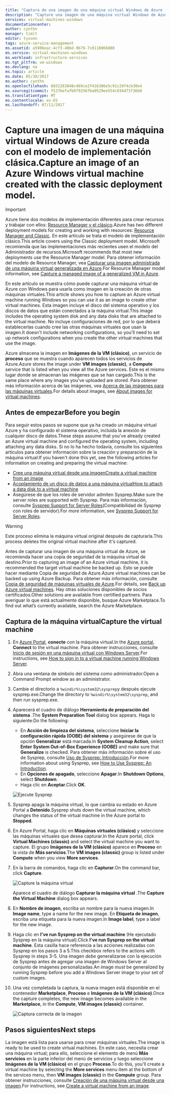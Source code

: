 ```yaml
---
title: "Captura de una imagen de una máquina virtual Windows de Azure | Microsoft Docs"
description: "Capture una imagen de una máquina virtual Windows de Azure creada con el modelo de implementación clásica."
services: virtual-machines-windows
documentationcenter: 
author: cynthn
manager: timlt
editor: tysonn
tags: azure-service-management
ms.assetid: a5986eac-4cf3-40bd-9b79-7c811806b880
ms.service: virtual-machines-windows
ms.workload: infrastructure-services
ms.tgt_pltfrm: vm-windows
ms.devlang: na
ms.topic: article
ms.date: 05/30/2017
ms.author: cynthn
ms.openlocfilehash: 6032263848c469ce2f416306e5c91c29f4cb30e4
ms.sourcegitcommit: f537befafb079256fba0529ee554c034d73f36b0
ms.translationtype: MT
ms.contentlocale: es-ES
ms.lasthandoff: 07/11/2017
---
```

# <a name="capture-an-image-of-an-azure-windows-virtual-machine-created-with-the-classic-deployment-model"></a><span data-ttu-id="bd0a0-103">Capture una imagen de una máquina virtual Windows de Azure creada con el modelo de implementación clásica.</span><span class="sxs-lookup"><span data-stu-id="bd0a0-103">Capture an image of an Azure Windows virtual machine created with the classic deployment model.</span></span>
> [!IMPORTANT]
> <span data-ttu-id="bd0a0-104">Azure tiene dos modelos de implementación diferentes para crear recursos y trabajar con ellos: [Resource Manager y el clásico](../../../resource-manager-deployment-model.md).</span><span class="sxs-lookup"><span data-stu-id="bd0a0-104">Azure has two different deployment models for creating and working with resources: [Resource Manager and Classic](../../../resource-manager-deployment-model.md).</span></span> <span data-ttu-id="bd0a0-105">En este artículo se trata el modelo de implementación clásico.</span><span class="sxs-lookup"><span data-stu-id="bd0a0-105">This article covers using the Classic deployment model.</span></span> <span data-ttu-id="bd0a0-106">Microsoft recomienda que las implementaciones más recientes usen el modelo del Administrador de recursos.</span><span class="sxs-lookup"><span data-stu-id="bd0a0-106">Microsoft recommends that most new deployments use the Resource Manager model.</span></span> <span data-ttu-id="bd0a0-107">Para obtener información del modelo de Resource Manager, vea [Capturar una imagen administrada de una máquina virtual generalizada en Azure](../capture-image-resource.md).</span><span class="sxs-lookup"><span data-stu-id="bd0a0-107">For Resource Manager model information, see [Capture a managed image of a generalized VM in Azure](../capture-image-resource.md).</span></span>

<span data-ttu-id="bd0a0-108">En este artículo se muestra cómo puede capturar una máquina virtual de Azure con Windows para usarla como imagen en la creación de otras máquinas virtuales.</span><span class="sxs-lookup"><span data-stu-id="bd0a0-108">This article shows you how to capture an Azure virtual machine running Windows so you can use it as an image to create other virtual machines.</span></span> <span data-ttu-id="bd0a0-109">Esta imagen incluye el disco del sistema operativo y los discos de datos que están conectados a la máquina virtual.</span><span class="sxs-lookup"><span data-stu-id="bd0a0-109">This image includes the operating system disk and any data disks that are attached to the virtual machine.</span></span> <span data-ttu-id="bd0a0-110">No incluye configuraciones de red, por lo que deberá establecerlas cuando cree las otras máquinas virtuales que usan la imagen.</span><span class="sxs-lookup"><span data-stu-id="bd0a0-110">It doesn't include networking configurations, so you'll need to set up network configurations when you create the other virtual machines that use the image.</span></span>

<span data-ttu-id="bd0a0-111">Azure almacena la imagen en **Imágenes de la VM (clásico)**, un servicio de **proceso** que se muestra cuando aparecen todos los servicios de Azure.</span><span class="sxs-lookup"><span data-stu-id="bd0a0-111">Azure stores the image under **VM images (classic)**, a **Compute** service that is listed when you view all the Azure services.</span></span> <span data-ttu-id="bd0a0-112">Este es el mismo lugar donde se almacenan las imágenes que se han cargado.</span><span class="sxs-lookup"><span data-stu-id="bd0a0-112">This is the same place where any images you've uploaded are stored.</span></span> <span data-ttu-id="bd0a0-113">Para obtener más información acerca de las imágenes, vea [Acerca de las imágenes para las máquinas virtuales](about-images.md?toc=%2fazure%2fvirtual-machines%2fWindows%2fclassic%2ftoc.json).</span><span class="sxs-lookup"><span data-stu-id="bd0a0-113">For details about images, see [About images for virtual machines](about-images.md?toc=%2fazure%2fvirtual-machines%2fWindows%2fclassic%2ftoc.json).</span></span>

## <a name="before-you-begin"></a><span data-ttu-id="bd0a0-114">Antes de empezar</span><span class="sxs-lookup"><span data-stu-id="bd0a0-114">Before you begin</span></span>
<span data-ttu-id="bd0a0-115">Para seguir estos pasos se supone que ya ha creado un máquina virtual Azure y ha configurado el sistema operativo, incluida la anexión de cualquier disco de datos.</span><span class="sxs-lookup"><span data-stu-id="bd0a0-115">These steps assume that you've already created an Azure virtual machine and configured the operating system, including attaching any data disks.</span></span> <span data-ttu-id="bd0a0-116">Si no lo ha hecho todavía, consulte los siguientes artículos para obtener información sobre la creación y preparación de la máquina virtual:</span><span class="sxs-lookup"><span data-stu-id="bd0a0-116">If you haven't done this yet, see the following articles for information on creating and preparing the virtual machine:</span></span>

* [<span data-ttu-id="bd0a0-117">Cree una máquina virtual desde una imagen</span><span class="sxs-lookup"><span data-stu-id="bd0a0-117">Create a virtual machine from an image</span></span>](createportal.md)
* [<span data-ttu-id="bd0a0-118">Acoplamiento de un disco de datos a una máquina virtual</span><span class="sxs-lookup"><span data-stu-id="bd0a0-118">How to attach a data disk to a virtual machine</span></span>](attach-disk.md)
* <span data-ttu-id="bd0a0-119">Asegúrese de que los roles de servidor admiten Sysprep.</span><span class="sxs-lookup"><span data-stu-id="bd0a0-119">Make sure the server roles are supported with Sysprep.</span></span> <span data-ttu-id="bd0a0-120">Para más información, consulte [Sysprep Support for Server Roles](https://msdn.microsoft.com/windows/hardware/commercialize/manufacture/desktop/sysprep-support-for-server-roles)(Compatibilidad de Sysprep con roles de servidor).</span><span class="sxs-lookup"><span data-stu-id="bd0a0-120">For more information, see [Sysprep Support for Server Roles](https://msdn.microsoft.com/windows/hardware/commercialize/manufacture/desktop/sysprep-support-for-server-roles).</span></span>

> [!WARNING]
> <span data-ttu-id="bd0a0-121">Este proceso elimina la máquina virtual original después de capturarla.</span><span class="sxs-lookup"><span data-stu-id="bd0a0-121">This process deletes the original virtual machine after it's captured.</span></span>
>
>

<span data-ttu-id="bd0a0-122">Antes de capturar una imagen de una máquina virtual de Azure, se recomienda hacer una copia de seguridad de la máquina virtual de destino.</span><span class="sxs-lookup"><span data-stu-id="bd0a0-122">Prior to capturing an image of an Azure virtual machine, it is recommended the target virtual machine be backed up.</span></span> <span data-ttu-id="bd0a0-123">Esto se puede hacer mediante Copia de seguridad de Azure.</span><span class="sxs-lookup"><span data-stu-id="bd0a0-123">Azure virtual machines can be backed up using Azure Backup.</span></span> <span data-ttu-id="bd0a0-124">Para obtener más información, consulte [Copia de seguridad de máquinas virtuales de Azure](../../../backup/backup-azure-vms.md).</span><span class="sxs-lookup"><span data-stu-id="bd0a0-124">For details, see [Back up Azure virtual machines](../../../backup/backup-azure-vms.md).</span></span> <span data-ttu-id="bd0a0-125">Hay otras soluciones disponibles de socios certificados.</span><span class="sxs-lookup"><span data-stu-id="bd0a0-125">Other solutions are available from certified partners.</span></span> <span data-ttu-id="bd0a0-126">Para averiguar lo que está actualmente disponible, busque Azure Marketplace.</span><span class="sxs-lookup"><span data-stu-id="bd0a0-126">To find out what’s currently available, search the Azure Marketplace.</span></span>

## <a name="capture-the-virtual-machine"></a><span data-ttu-id="bd0a0-127">Captura de la máquina virtual</span><span class="sxs-lookup"><span data-stu-id="bd0a0-127">Capture the virtual machine</span></span>
1. <span data-ttu-id="bd0a0-128">En [Azure Portal](http://portal.azure.com), **conecte** con la máquina virtual.</span><span class="sxs-lookup"><span data-stu-id="bd0a0-128">In the [Azure portal](http://portal.azure.com), **Connect** to the virtual machine.</span></span> <span data-ttu-id="bd0a0-129">Para obtener instrucciones, consulte [Inicio de sesión en una máquina virtual con Windows Server][How to sign in to a virtual machine running Windows Server].</span><span class="sxs-lookup"><span data-stu-id="bd0a0-129">For instructions, see [How to sign in to a virtual machine running Windows Server][How to sign in to a virtual machine running Windows Server].</span></span>
2. <span data-ttu-id="bd0a0-130">Abra una ventana de símbolo del sistema como administrador.</span><span class="sxs-lookup"><span data-stu-id="bd0a0-130">Open a Command Prompt window as an administrator.</span></span>
3. <span data-ttu-id="bd0a0-131">Cambie el directorio a `%windir%\system32\sysprep`y después ejecute sysprep.exe.</span><span class="sxs-lookup"><span data-stu-id="bd0a0-131">Change the directory to `%windir%\system32\sysprep`, and then run sysprep.exe.</span></span>
4. <span data-ttu-id="bd0a0-132">Aparecerá el cuadro de diálogo **Herramienta de preparación del sistema** .</span><span class="sxs-lookup"><span data-stu-id="bd0a0-132">The **System Preparation Tool** dialog box appears.</span></span> <span data-ttu-id="bd0a0-133">Haga lo siguiente:</span><span class="sxs-lookup"><span data-stu-id="bd0a0-133">Do the following:</span></span>

   * <span data-ttu-id="bd0a0-134">En **Acción de limpieza del sistema**, seleccione **Iniciar la configuración rápida (OOBE) del sistema**  y asegúrese de que la opción **Generalizar** está marcada.</span><span class="sxs-lookup"><span data-stu-id="bd0a0-134">In **System Cleanup Action**, select **Enter System Out-of-Box Experience (OOBE)** and make sure that **Generalize** is checked.</span></span> <span data-ttu-id="bd0a0-135">Para obtener más información sobre el uso de Sysprep, consulte [Uso de Sysprep: Introducción][How to Use Sysprep: An Introduction].</span><span class="sxs-lookup"><span data-stu-id="bd0a0-135">For more information about using Sysprep, see [How to Use Sysprep: An Introduction][How to Use Sysprep: An Introduction].</span></span>
   * <span data-ttu-id="bd0a0-136">En **Opciones de apagado**, seleccione **Apagar**.</span><span class="sxs-lookup"><span data-stu-id="bd0a0-136">In **Shutdown Options**, select **Shutdown**.</span></span>
   * <span data-ttu-id="bd0a0-137">Haga clic en **Aceptar**.</span><span class="sxs-lookup"><span data-stu-id="bd0a0-137">Click **OK**.</span></span>

   ![Ejecute Sysprep](./media/capture-image/SysprepGeneral.png)
5. <span data-ttu-id="bd0a0-139">Sysprep apaga la máquina virtual, lo que cambia su estado en Azure Portal a **Detenido**.</span><span class="sxs-lookup"><span data-stu-id="bd0a0-139">Sysprep shuts down the virtual machine, which changes the status of the virtual machine in the Azure portal to **Stopped**.</span></span>
6. <span data-ttu-id="bd0a0-140">En Azure Portal, haga clic en **Máquinas virtuales (clásico)** y seleccione las máquinas virtuales que desea capturar.</span><span class="sxs-lookup"><span data-stu-id="bd0a0-140">In the Azure portal, click **Virtual Machines (classic)** and select the virtual machine you want to capture.</span></span> <span data-ttu-id="bd0a0-141">El grupo **Imágenes de la VM (clásico)** aparece en **Proceso** en la vista de **Más servicios**.</span><span class="sxs-lookup"><span data-stu-id="bd0a0-141">The **VM images (classic)** group is listed under **Compute** when you view **More services**.</span></span>

7. <span data-ttu-id="bd0a0-142">En la barra de comandos, haga clic en **Capturar**.</span><span class="sxs-lookup"><span data-stu-id="bd0a0-142">On the command bar, click **Capture**.</span></span>

   ![Capture la máquina virtual](./media/capture-image/CaptureVM.png)

   <span data-ttu-id="bd0a0-144">Aparece el cuadro de diálogo **Capturar la máquina virtual** .</span><span class="sxs-lookup"><span data-stu-id="bd0a0-144">The **Capture the Virtual Machine** dialog box appears.</span></span>

8. <span data-ttu-id="bd0a0-145">En **Nombre de imagen**, escriba un nombre para la nueva imagen.</span><span class="sxs-lookup"><span data-stu-id="bd0a0-145">In **Image name**, type a name for the new image.</span></span> <span data-ttu-id="bd0a0-146">En **Etiqueta de imagen**, escriba una etiqueta para la nueva imagen.</span><span class="sxs-lookup"><span data-stu-id="bd0a0-146">In **Image label**, type a label for the new image.</span></span>

9. <span data-ttu-id="bd0a0-147">Haga clic en **I've run Sysprep on the virtual machine** (He ejecutado Sysprep en la máquina virtual).</span><span class="sxs-lookup"><span data-stu-id="bd0a0-147">Click **I've run Sysprep on the virtual machine**.</span></span> <span data-ttu-id="bd0a0-148">Esta casilla hace referencia a las acciones realizadas con Sysprep en los pasos 3 a 5.</span><span class="sxs-lookup"><span data-stu-id="bd0a0-148">This checkbox refers to the actions with Sysprep in steps 3-5.</span></span> <span data-ttu-id="bd0a0-149">Una imagen _debe_ generalizarse con la ejecución de Sysprep antes de agregar una imagen de Windows Server al conjunto de imágenes personalizadas.</span><span class="sxs-lookup"><span data-stu-id="bd0a0-149">An image _must_ be generalized by running Sysprep before you add a Windows Server image to your set of custom images.</span></span>

10. <span data-ttu-id="bd0a0-150">Una vez completada la captura, la nueva imagen está disponible en el contenedor **Marketplace**, **Proceso** e **Imágenes de la VM (clásico)**.</span><span class="sxs-lookup"><span data-stu-id="bd0a0-150">Once the capture completes, the new image becomes available in the **Marketplace**, in the **Compute**, **VM images (classic)** container.</span></span>

    ![Captura correcta de la imagen](./media/capture-image/VMCapturedImageAvailable.png)

## <a name="next-steps"></a><span data-ttu-id="bd0a0-152">Pasos siguientes</span><span class="sxs-lookup"><span data-stu-id="bd0a0-152">Next steps</span></span>
<span data-ttu-id="bd0a0-153">La imagen está lista para usarse para crear máquinas virtuales.</span><span class="sxs-lookup"><span data-stu-id="bd0a0-153">The image is ready to be used to create virtual machines.</span></span> <span data-ttu-id="bd0a0-154">En este caso, necesita crear una máquina virtual; para ello, seleccione el elemento de menú **Más servicios** en la parte inferior del menú de servicios y luego seleccione **Imágenes de la VM (clásico)** en el grupo **Proceso**.</span><span class="sxs-lookup"><span data-stu-id="bd0a0-154">To do this, you'll create a virtual machine by selecting the **More services** menu item at the bottom of the services menu, then **VM images (classic)** in the **Compute** group.</span></span> <span data-ttu-id="bd0a0-155">Para obtener instrucciones, consulte [Creación de una máquina virtual desde una imagen](createportal.md).</span><span class="sxs-lookup"><span data-stu-id="bd0a0-155">For instructions, see [Create a virtual machine from an image](createportal.md).</span></span>

[How to sign in to a virtual machine running Windows Server]:connect-logon.md
[How to Use Sysprep: An Introduction]: http://technet.microsoft.com/library/bb457073.aspx
[Run Sysprep.exe]: ./media/virtual-machines-capture-image-windows-server/SysprepCommand.png
[Enter Sysprep.exe options]: ./media/capture-image/SysprepGeneral.png
[The virtual machine is stopped]: ./media/virtual-machines-capture-image-windows-server/SysprepStopped.png
[Capture an image of the virtual machine]: ./media/capture-image/CaptureVM.png
[Enter the image name]: ./media/virtual-machines-capture-image-windows-server/Capture.png
[Image capture successful]: ./media/virtual-machines-capture-image-windows-server/CaptureSuccess.png
[Use the captured image]: ./media/virtual-machines-capture-image-windows-server/MyImagesWindows.png

